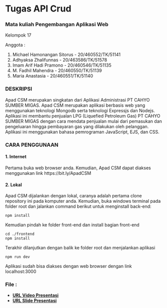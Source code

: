 # Tugas API Crud

<p><h3>Mata kuliah Pengembangan Aplikasi Web</h3></p>

<p>Kelompok 17</p>

<p>Anggota :</p>

1. Michael Hamonangan Sitorus - 20/460552/TK/51141
2. Adhyaksa Zhalifunnas - 20/463586/TK/51578
3. Imam Arif Hadi Pramono - 20/460546/TK/51135
4. M. Fadhil Mahendra - 20/460550/TK/51139
5. Maria Anastasia - 20/460551/TK/51140

<p><h3>DESKRIPSI</h3></p>
<p>Apad CSM merupakan singkatan dari Aplikasi Administrasi PT CAHYO SUMBER MIGAS. Apad CSM merupakan aplikasi berbasis web yang menggunakan teknologi Mongodb serta teknologi Expressjs dan Nodejs. Aplikasi ini membantu penjualan LPG (Liquefied Petroleum Gas) PT CAHYO SUMBER MIGAS dengan cara mendata penjualan mulai dari pemasukan dan pengeluaran hingga pembayaran gas yang dilakukan oleh pelanggan. Aplikasi ini menggunakan bahasa pemrograman JavaScript, EJS, dan CSS. </p>

<p><h3>CARA PENGGUNAAN</h3></p>

<p><h4>1. Internet</h4></p>

<p>Pertama buka web browser anda. Kemudian, Apad CSM dapat diakses menggunakan link https://bit.ly/ApadCSM</p>

<p><h4>2. Lokal</h4></p>

<p>Apad CSM dijalankan dengan lokal, caranya adalah pertama clone repository ini pada komputer anda. Kemudian, buka windows terminal pada folder root dan jalankan command berikut untuk menginstall back-end: </p>

```
npm install 
```
<p>Kemudian pindah ke folder front-end  dan install bagian front-end</p>

```
cd ./frontend
npm install 
```

<p>Terakhir dilanjutkan dengan balik ke folder root dan menjalankan aplikasi</p>

```
npm run dev
```
<p>Aplikasi sudah bisa diakses dengan web browser dengan link localhost:3000</p>

<h3>File :</h3>

- __<a href="https://youtu.be/VdrGNo1SMMc">URL Video Presentasi</a>__
- __<a href="https://www.canva.com/design/DAFNahzmyOQ/-PF7Z6vrAkRTGRLQJAQdHA/edit?utm_content=DAFNahzmyOQ&utm_campaign=designshare&utm_medium=link2&utm_source=sharebutton">URL Slide Presentasi</a>__
